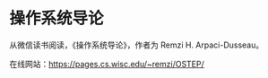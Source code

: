 # 操作系统导论

从微信读书阅读，《操作系统导论》，作者为 Remzi H. Arpaci-Dusseau。

在线网站：https://pages.cs.wisc.edu/~remzi/OSTEP/
